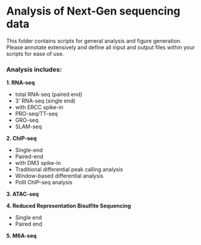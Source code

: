 # Analysis of Next-Gen sequencing data

This folder contains scripts for general analysis and figure generation. Please annotate extensively and define all input and output files within your scripts for ease of use.

### Analysis includes: 

**1. RNA-seq**
* total RNA-seq (paired end)
* 3' RNA-seq (single end) 
* with ERCC spike-in
* PRO-seq/TT-seq
* GRO-seq
* SLAM-seq


**2. ChIP-seq**

* Single-end 
* Paired-end
* with DM3 spike-in
* Traditional differential peak calling analysis
* Window-based differential analysis
* PolII ChIP-seq analysis


**3. ATAC-seq**


**4. Reduced Representation Bisulfite Sequencing**

* Single end 
* Paired end

**5. M6A-seq**

